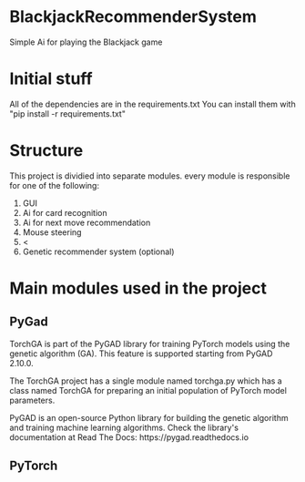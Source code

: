# BlackjackRecommenderSystem
Simple Ai for playing the Blackjack game

<h1>Initial stuff</h1>
<p>All of the dependencies are in the requirements.txt 
    You can install them with "pip install -r requirements.txt"
</p>

<h1>Structure</h1>
<p>
This project is dividied into separate modules. every module is responsible for one of the following:
</p>

<ol>
    <li>GUI</li>
    <li>Ai for card recognition</li>
    <li>Ai for next move recommendation</li>
    <li>Mouse steering </li>
    <li><
    <li>Genetic recommender system (optional)</li>
</ol>

<h1>Main modules used in the project</h1>

<h2>PyGad</h2>
<p>TorchGA is part of the PyGAD library for training PyTorch models
    using the genetic algorithm (GA). This feature is supported starting
    from PyGAD 2.10.0.
</p>
<p>
    The TorchGA project has a single module named torchga.py which has a class 
    named TorchGA for preparing an initial population of PyTorch model parameters.
</p>
<p>
    PyGAD is an open-source Python library for building the genetic algorithm and
    training machine learning algorithms. Check the library's documentation
    at Read The Docs: <a>https://pygad.readthedocs.io</a>
</p>

<h2>PyTorch</h2>
<p></p>

